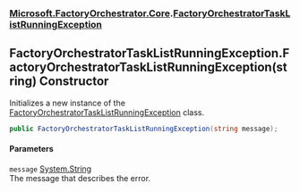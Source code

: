 ### [Microsoft.FactoryOrchestrator.Core](Microsoft_FactoryOrchestrator_Core.md 'Microsoft.FactoryOrchestrator.Core').[FactoryOrchestratorTaskListRunningException](FactoryOrchestratorTaskListRunningException.md 'Microsoft.FactoryOrchestrator.Core.FactoryOrchestratorTaskListRunningException')
## FactoryOrchestratorTaskListRunningException.FactoryOrchestratorTaskListRunningException(string) Constructor
Initializes a new instance of the [FactoryOrchestratorTaskListRunningException](FactoryOrchestratorTaskListRunningException.md 'Microsoft.FactoryOrchestrator.Core.FactoryOrchestratorTaskListRunningException') class.  
```csharp
public FactoryOrchestratorTaskListRunningException(string message);
```
#### Parameters
<a name='Microsoft_FactoryOrchestrator_Core_FactoryOrchestratorTaskListRunningException_FactoryOrchestratorTaskListRunningException(string)_message'></a>
`message` [System.String](https://docs.microsoft.com/en-us/dotnet/api/System.String 'System.String')  
The message that describes the error.
  
